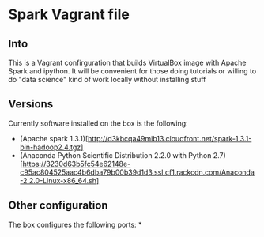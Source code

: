 # Spark Vagrant file

## Into
This is a Vagrant confirguration that builds VirtualBox image with Apache Spark and ipython.
It will be convenient for those doing tutorials or willing to do "data science" kind of work locally without installing stuff

## Versions

Currently software installed on the box is the following:

  * (Apache spark 1.3.1)[http://d3kbcqa49mib13.cloudfront.net/spark-1.3.1-bin-hadoop2.4.tgz]
  * (Anaconda Python Scientific Distribution 2.2.0 with Python 2.7)[https://3230d63b5fc54e62148e-c95ac804525aac4b6dba79b00b39d1d3.ssl.cf1.rackcdn.com/Anaconda-2.2.0-Linux-x86_64.sh]
  
  ## Other configuration

The box configures the following ports:
   * 
